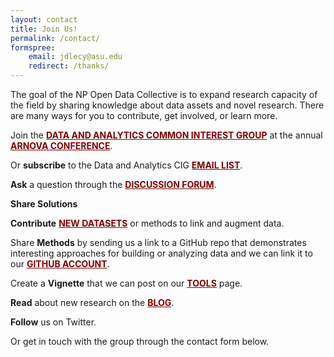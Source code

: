```yaml
---
layout: contact
title: Join Us!
permalink: /contact/
formspree:
    email: jdlecy@asu.edu
    redirect: /thanks/
---
```



<style>
a{
    color: maroon;
    text-decoration: underline;
    text-transform: uppercase;
    font-weight: bold;
} 
</style> 




The goal of the NP Open Data Collective is to expand research capacity of the field by sharing knowledge about data assets and novel research. There are many ways for you to contribute, get involved, or learn more.

Join the [Data and Analytics Common Interest Group](https://nonprofit-open-data-collective.github.io/arnova/) at the annual [ARNOVA Conference](https://www.arnova.org/). 

Or **subscribe** to the Data and Analytics CIG [email list](https://groups.google.com/forum/#!forum/arnovadatacig). 

**Ask** a question through the [discussion forum](https://nonprofit-open-data-collective.github.io/discuss).

**Share Solutions**

**Contribute** [new datasets](https://goo.gl/forms/Axzc2gA1uiETOkh63) or methods to link and augment data. 

Share **Methods** by sending us a link to a GitHub repo that demonstrates interesting approaches for building or analyzing data and we can link it to our [github account](https://github.com/Nonprofit-Open-Data-Collective). 

Create a **Vignette** that we can post on our [Tools](https://nonprofit-open-data-collective.github.io/tools/) page.

**Read** about new research on the [blog](https://nonprofit-open-data-collective.github.io/news/). 

**Follow** us on Twitter. 

Or get in touch with the group through the contact form below. 






